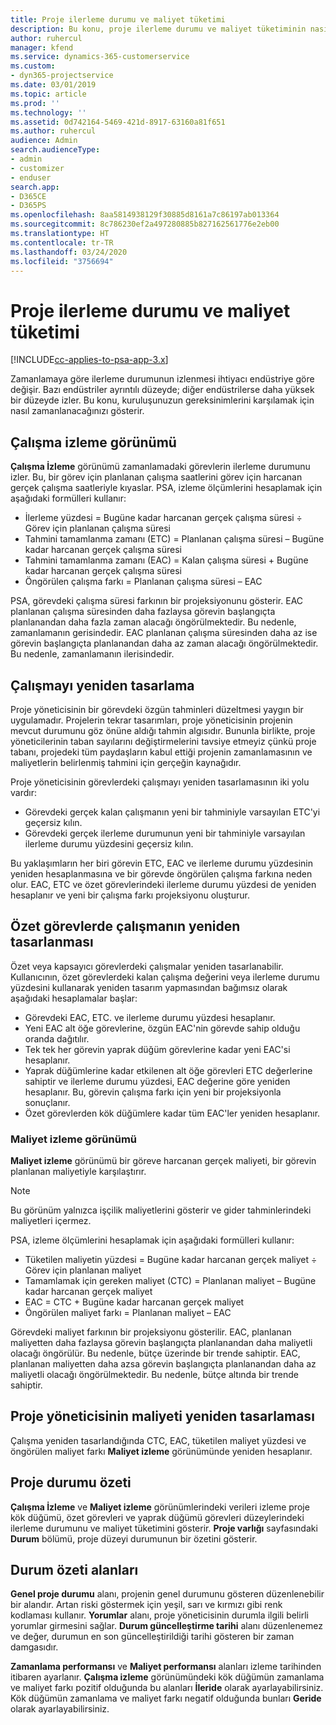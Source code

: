 ```yaml
---
title: Proje ilerleme durumu ve maliyet tüketimi
description: Bu konu, proje ilerleme durumu ve maliyet tüketiminin nasıl izleneceği hakkında bilgi sağlar.
author: ruhercul
manager: kfend
ms.service: dynamics-365-customerservice
ms.custom:
- dyn365-projectservice
ms.date: 03/01/2019
ms.topic: article
ms.prod: ''
ms.technology: ''
ms.assetid: 0d742164-5469-421d-8917-63160a81f651
ms.author: ruhercul
audience: Admin
search.audienceType:
- admin
- customizer
- enduser
search.app:
- D365CE
- D365PS
ms.openlocfilehash: 8aa5814938129f30885d8161a7c86197ab013364
ms.sourcegitcommit: 8c786230ef2a497280885b827162561776e2eb00
ms.translationtype: HT
ms.contentlocale: tr-TR
ms.lasthandoff: 03/24/2020
ms.locfileid: "3756694"
---
```

# <a name="project-progress-and-cost-consumption"></a>Proje ilerleme durumu ve maliyet tüketimi

[!INCLUDE[cc-applies-to-psa-app-3.x](../includes/cc-applies-to-psa-app-3x.md)]

Zamanlamaya göre ilerleme durumunun izlenmesi ihtiyacı endüstriye göre değişir. Bazı endüstriler ayrıntılı düzeyde; diğer endüstrilerse daha yüksek bir düzeyde izler. Bu konu, kuruluşunuzun gereksinimlerini karşılamak için nasıl zamanlanacağınızı gösterir.

## <a name="effort-tracking-view"></a>Çalışma izleme görünümü

**Çalışma İzleme** görünümü zamanlamadaki görevlerin ilerleme durumunu izler. Bu, bir görev için planlanan çalışma saatlerini görev için harcanan gerçek çalışma saatleriyle kıyaslar. PSA, izleme ölçümlerini hesaplamak için aşağıdaki formülleri kullanır:

- İlerleme yüzdesi = Bugüne kadar harcanan gerçek çalışma süresi ÷ Görev için planlanan çalışma süresi 
- Tahmini tamamlanma zamanı (ETC) = Planlanan çalışma süresi – Bugüne kadar harcanan gerçek çalışma süresi 
- Tahmini tamamlanma zamanı (EAC) = Kalan çalışma süresi + Bugüne kadar harcanan gerçek çalışma süresi 
- Öngörülen çalışma farkı = Planlanan çalışma süresi – EAC

PSA, görevdeki çalışma süresi farkının bir projeksiyonunu gösterir. EAC planlanan çalışma süresinden daha fazlaysa görevin başlangıçta planlanandan daha fazla zaman alacağı öngörülmektedir. Bu nedenle, zamanlamanın gerisindedir. EAC planlanan çalışma süresinden daha az ise görevin başlangıçta planlanandan daha az zaman alacağı öngörülmektedir. Bu nedenle, zamanlamanın ilerisindedir.

## <a name="re-projecting-effort"></a>Çalışmayı yeniden tasarlama

Proje yöneticisinin bir görevdeki özgün tahminleri düzeltmesi yaygın bir uygulamadır. Projelerin tekrar tasarımları, proje yöneticisinin projenin mevcut durumunu göz önüne aldığı tahmin algısıdır. Bununla birlikte, proje yöneticilerinin taban sayılarını değiştirmelerini tavsiye etmeyiz çünkü proje tabanı, projedeki tüm paydaşların kabul ettiği projenin zamanlamasının ve maliyetlerin belirlenmiş tahmini için gerçeğin kaynağıdır.

Proje yöneticisinin görevlerdeki çalışmayı yeniden tasarlamasının iki yolu vardır:

- Görevdeki gerçek kalan çalışmanın yeni bir tahminiyle varsayılan ETC'yi geçersiz kılın. 
- Görevdeki gerçek ilerleme durumunun yeni bir tahminiyle varsayılan ilerleme durumu yüzdesini geçersiz kılın.

Bu yaklaşımların her biri görevin ETC, EAC ve ilerleme durumu yüzdesinin yeniden hesaplanmasına ve bir görevde öngörülen çalışma farkına neden olur. EAC, ETC ve özet görevlerindeki ilerleme durumu yüzdesi de yeniden hesaplanır ve yeni bir çalışma farkı projeksiyonu oluşturur.

## <a name="re-projection-of-effort-on-summary-tasks"></a>Özet görevlerde çalışmanın yeniden tasarlanması

Özet veya kapsayıcı görevlerdeki çalışmalar yeniden tasarlanabilir. Kullanıcının, özet görevlerdeki kalan çalışma değerini veya ilerleme durumu yüzdesini kullanarak yeniden tasarım yapmasından bağımsız olarak aşağıdaki hesaplamalar başlar:

- Görevdeki EAC, ETC. ve ilerleme durumu yüzdesi hesaplanır.
- Yeni EAC alt öğe görevlerine, özgün EAC'nin görevde sahip olduğu oranda dağıtılır.
- Tek tek her görevin yaprak düğüm görevlerine kadar yeni EAC'si hesaplanır. 
- Yaprak düğümlerine kadar etkilenen alt öğe görevleri ETC değerlerine sahiptir ve ilerleme durumu yüzdesi, EAC değerine göre yeniden hesaplanır. Bu, görevin çalışma farkı için yeni bir projeksiyonla sonuçlanır. 
- Özet görevlerden kök düğümlere kadar tüm EAC'ler yeniden hesaplanır.

### <a name="cost-tracking-view"></a>Maliyet izleme görünümü 

**Maliyet izleme** görünümü bir göreve harcanan gerçek maliyeti, bir görevin planlanan maliyetiyle karşılaştırır. 

> [!NOTE]
> Bu görünüm yalnızca işçilik maliyetlerini gösterir ve gider tahminlerindeki maliyetleri içermez. 

PSA, izleme ölçümlerini hesaplamak için aşağıdaki formülleri kullanır:

- Tüketilen maliyetin yüzdesi = Bugüne kadar harcanan gerçek maliyet ÷ Görev için planlanan maliyet
- Tamamlamak için gereken maliyet (CTC) = Planlanan maliyet – Bugüne kadar harcanan gerçek maliyet
- EAC = CTC + Bugüne kadar harcanan gerçek maliyet
- Öngörülen maliyet farkı = Planlanan maliyet – EAC

Görevdeki maliyet farkının bir projeksiyonu gösterilir. EAC, planlanan maliyetten daha fazlaysa görevin başlangıçta planlanandan daha maliyetli olacağı öngörülür. Bu nedenle, bütçe üzerinde bir trende sahiptir. EAC, planlanan maliyetten daha azsa görevin başlangıçta planlanandan daha az maliyetli olacağı öngörülmektedir. Bu nedenle, bütçe altında bir trende sahiptir.

## <a name="project-managers-re-projection-of-cost"></a>Proje yöneticisinin maliyeti yeniden tasarlaması

Çalışma yeniden tasarlandığında CTC, EAC, tüketilen maliyet yüzdesi ve öngörülen maliyet farkı **Maliyet izleme** görünümünde yeniden hesaplanır.

## <a name="project-status-summary"></a>Proje durumu özeti

**Çalışma İzleme** ve **Maliyet izleme** görünümlerindeki verileri izleme proje kök düğümü, özet görevleri ve yaprak düğümü görevleri düzeylerindeki ilerleme durumunu ve maliyet tüketimini gösterir. **Proje varlığı** sayfasındaki **Durum** bölümü, proje düzeyi durumunun bir özetini gösterir.

## <a name="status-summary-fields"></a>Durum özeti alanları

**Genel proje durumu** alanı, projenin genel durumunu gösteren düzenlenebilir bir alandır. Artan riski göstermek için yeşil, sarı ve kırmızı gibi renk kodlaması kullanır. **Yorumlar** alanı, proje yöneticisinin durumla ilgili belirli yorumlar girmesini sağlar. **Durum güncelleştirme tarihi** alanı düzenlenemez ve değer, durumun en son güncelleştirildiği tarihi gösteren bir zaman damgasıdır.

**Zamanlama performansı** ve **Maliyet performansı** alanları izleme tarihinden itibaren ayarlanır. **Çalışma izleme** görünümündeki kök düğümün zamanlama ve maliyet farkı pozitif olduğunda bu alanları **İleride** olarak ayarlayabilirsiniz. Kök düğümün zamanlama ve maliyet farkı negatif olduğunda bunları **Geride** olarak ayarlayabilirsiniz.
